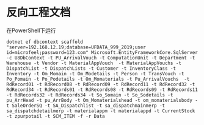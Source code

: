 ﻿# 反向工程文档

在PowerShell下运行

    dotnet ef dbcontext scaffold "server=192.168.12.19;database=UFDATA_999_2019;user id=microfeel;password=123.com" Microsoft.EntityFrameworkCore.SqlServer -c U8DbContext -t PU_ArrivalVouch -t ComputationUnit -t Department -t Warehouse -t Vendor -t MaterialAppVouch  -t MaterialAppVouchs -t DispatchList -t DispatchLists -t Customer -t InventoryClass -t Inventory -t Om_Momain -t Om_Modetails -t Person -t TransVouch -t Po_Pomain -t Po_Podetails -t Om_Momaterials -t Pu_ArrivalVouchs  -t RdRecord01 -t RdRecord08 -t RdRecord09 -t RdRecord11 -t RdRecord32 -t RdRecord34 -t RdRecords01 -t RdRecords08 -t RdRecords09 -t RdRecords11 -t RdRecords32 -t RdRecords34 -t So_Somain -t So_Sodetails -t pu_ArrHead -t pu_ArrBody -t Om_Momaterialshead -t om_momaterialsbody -t SaleOrderSQ -t SA_Dispatchlist -t sa_dispatchmainmerp -t sa_dispatchdetailmerp -t materialappm -t materialappd -t CurrentStock -t zpurpotail -t SCM_ITEM -f -r Data

